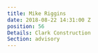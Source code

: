 ```yaml
---
title: Mike Riggins
date: 2018-08-22 14:31:00 Z
position: 56
Details: Clark Construction
Section: advisory
---
```


